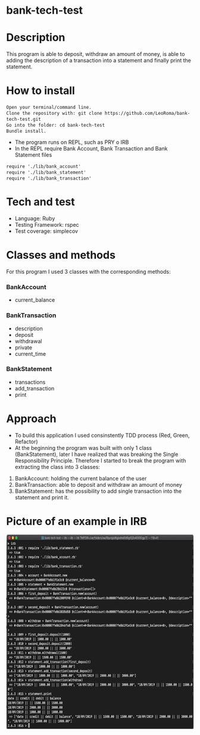 # bank-tech-test

# Description

This program is able to deposit, withdraw an amount of money, is able to adding the description of a transaction into a statement and finally print the statement.

# How to install

```
Open your terminal/command line.
Clone the repository with: git clone https://github.com/LeoRoma/bank-tech-test.git
Go into the folder: cd bank-tech-test
Bundle install.
```
- The program runs on REPL, such as PRY o IRB
- In the REPL require Bank Account, Bank Transaction and Bank Statement files

```
require './lib/bank_account'
require './lib/bank_statement'
require './lib/bank_transaction'
```

# Tech and test

- Language: Ruby
- Testing Framework: rspec
- Test coverage: simplecov

# Classes and methods

For this program I used 3 classes with the corresponding methods:

### BankAccount
- current_balance

### BankTransaction
- description
- deposit
- withdrawal
- private
- current_time  

### BankStatement
- transactions
- add_transaction
- print

# Approach

- To build this application I used consinstently TDD process (Red, Green, Refactor)
- At the beginning the program was built with only 1 class (BankStatement), later I have realized that was breaking the Single Responsibility Principle. Therefore I started to break the program with extracting the class into 3 classes:

1. BankAccount: holding the current balance of the user
2. BankTransaction: able to deposit and withdraw an amount of money
3. BankStatement: has the possibility to add single transaction into the statement and print it.

# Picture of an example in IRB

<img src="./images/Screenshot 2019-09-18 at 10.36.47.png" width="786" height="522">
